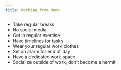 ```yaml
---
title: Working from Home
---
```


* Take regular breaks
* No social media
* Get in regular exercise
* Have timelines for tasks
* Wear your regular work clothes
* Set an alarm for end of day
* Have a dedicated work space
* Socialize outside of work, don't become a hermit
